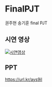 # FinalPJT

권주현 송기훈 final PJT

## 시연 영상

[![시연영상](https://img.youtube.com/vi/H2sYWCKNdD0/0.jpg)](https://youtu.be/H2sYWCKNdD0)

## PPT

https://url.kr/ays9il
